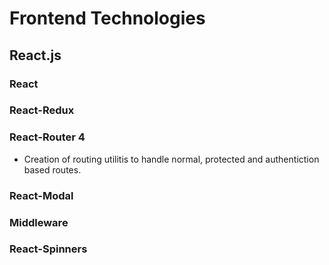 # Frontend Technologies

## React.js

### React

### React-Redux

### React-Router 4

* Creation of routing utilitis to handle normal, protected and authentiction based routes.

### React-Modal

### Middleware

### React-Spinners
